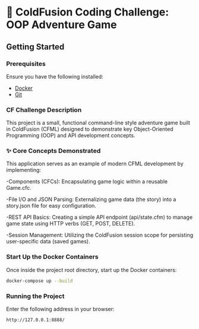 
# 🏰 ColdFusion Coding Challenge: OOP Adventure Game
## Getting Started

### Prerequisites
Ensure you have the following installed:
- [Docker](https://www.docker.com/get-started)
- [Git](https://git-scm.com/)
### CF Challenge Description 
This project is a small, functional command-line style adventure game built in ColdFusion (CFML) designed to demonstrate key Object-Oriented Programming (OOP) and API development concepts.

###  ✨ Core Concepts Demonstrated
This application serves as an example of modern CFML development by implementing:

-Components (CFCs): Encapsulating game logic within a reusable Game.cfc.

-File I/O and JSON Parsing: Externalizing game data (the story) into a story.json file for easy configuration.

-REST API Basics: Creating a simple API endpoint (api/state.cfm) to manage game state using HTTP verbs (GET, POST, DELETE).

-Session Management: Utilizing the ColdFusion session scope for persisting user-specific data (saved games).

### Start Up the Docker Containers

Once inside the project root directory, start up the Docker containers:

```bash
docker-compose up --build
```


### Running the Project

Enter the following address in your browser:

```http://127.0.0.1:8888/```

